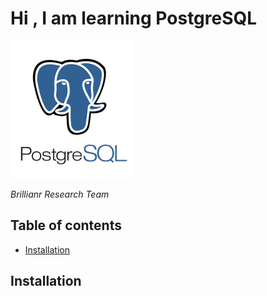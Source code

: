 # Hi , I am learning PostgreSQL
![](./images/unnamed.png)

_Brillianr Research Team_

## Table of contents
* [Installation](#installation)


## Installation  <a name="installation"></a>
